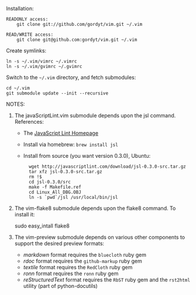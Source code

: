 Installation:

    READONLY access:
        git clone git://github.com/gordyt/vim.git ~/.vim

    READ/WRITE access:
        git clone git@github.com:gordyt/vim.git ~/.vim

Create symlinks:

    ln -s ~/.vim/vimrc ~/.vimrc
    ln -s ~/.vim/gvimrc ~/.gvimrc

Switch to the `~/.vim` directory, and fetch submodules:

    cd ~/.vim
    git submodule update --init --recursive


NOTES: 

1. The javaScriptLint.vim submodule depends upon the jsl command.  References:

    * The [JavaScript Lint Homepage](http://www.javascriptlint.com)
    * Install via homebrew: `brew install jsl`
    * Install from source (you want version 0.3.0), Ubuntu:


            wget http://javascriptlint.com/download/jsl-0.3.0-src.tar.gz
            tar xfz jsl-0.3.0-src.tar.gz
            rm !$
            cd jsl-0.3.0/src
            make -f Makefile.ref
            cd Linux_All_DBG.OBJ
            ln -s `pwd`/jsl /usr/local/bin/jsl


1. The vim-flake8 submodule depends upon the flake8 command.  To install it:

    sudo easy_intall flake8

1.  The vim-preview submodule depends on various other components to support the desired preview
    formats:

    *   *markdown* format requires the `bluecloth` ruby gem
    *   *rdoc* format requires the `github-markup` ruby gem
    *   *textile* format requires the `RedCloth` ruby gem
    *   *ronn* format requires the `ronn` ruby gem
    *   *reStructuredText* format requires the `RbST` ruby gem and the `rst2html` utility (part of python-docutils)


